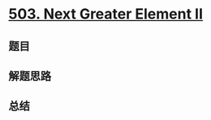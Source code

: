 # [503. Next Greater Element II](https://leetcode.com/problems/next-greater-element-ii/)

## 题目


## 解题思路


## 总结



